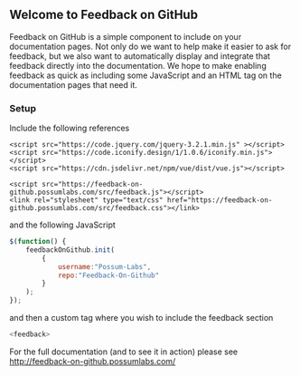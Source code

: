 ## Welcome to Feedback on GitHub

Feedback on GitHub is a simple component to include on your documentation pages. Not only do we want to help make it easier to ask for feedback, but we also want to automatically display and integrate that feedback directly into the documentation. We hope to make enabling feedback as quick as including some JavaScript and an HTML tag on the documentation pages that need it.

### Setup

Include the following references

```
<script src="https://code.jquery.com/jquery-3.2.1.min.js" ></script>
<script src="https://code.iconify.design/1/1.0.6/iconify.min.js"></script>
<script src="https://cdn.jsdelivr.net/npm/vue/dist/vue.js"></script>

<script src="https://feedback-on-github.possumlabs.com/src/feedback.js"></script>
<link rel="stylesheet" type="text/css" href="https://feedback-on-github.possumlabs.com/src/feedback.css"></link>
```

and the following JavaScript

```javascript
$(function() {
    feedbackOnGithub.init(
        {
            username:"Possum-Labs",
            repo:"Feedback-On-Github"
        }
    );
});
```

and then a custom tag where you wish to include the feedback section

```javascript
<feedback>
```

For the full documentation (and to see it in action) please see http://feedback-on-github.possumlabs.com/
